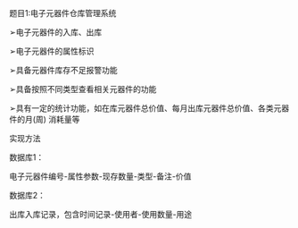 题目1:电子元器件仓库管理系统

➢电子元器件的入库、出库

➢电子元器件的属性标识

➢具备元器件库存不足报警功能

➢具备按照不同类型查看相关元器件的功能

➢具有一定的统计功能，如在库元器件总价值、每月出库元器件总价值、各类元器件的月(周) 消耗量等


实现方法 

数据库1：

电子元器件编号-属性参数-现存数量-类型-备注-价值

数据库2：

出库入库记录，包含时间记录-使用者-使用数量-用途